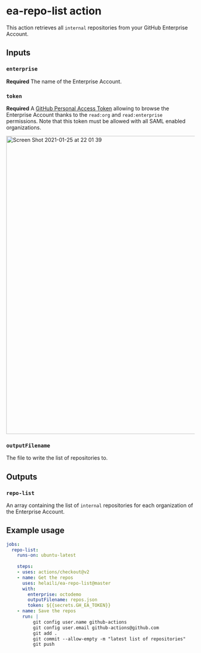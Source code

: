 # ea-repo-list action

This action retrieves all `internal` repositories from your GitHub Enterprise Account. 

## Inputs

### `enterprise`

**Required** The name of the Enterprise Account.

### `token`

**Required** A [GitHub Personal Access Token](https://docs.github.com/en/github/authenticating-to-github/creating-a-personal-access-token) allowing to browse the Enterprise Account thanks to the `read:org` and `read:enterprise` permissions. Note that this token must be allowed with all SAML enabled organizations. 

<img width="797" alt="Screen Shot 2021-01-25 at 22 01 39" src="https://user-images.githubusercontent.com/2787414/105766100-9c10b200-5f59-11eb-9e16-55641a8aa8ae.png">

### `outputFilename`

The file to write the list of repositories to. 

## Outputs

### `repo-list`

An array containing the list of `internal` repositories for each organization of the Enterprise Account.

## Example usage

```yaml
jobs:
  repo-list:
    runs-on: ubuntu-latest
 
    steps:
    - uses: actions/checkout@v2
    - name: Get the repos
      uses: helaili/ea-repo-list@master
      with:
        enterprise: octodemo
        outputFilename: repos.json
        token: ${{secrets.GH_EA_TOKEN}}
    - name: Save the repos
      run: |
          git config user.name github-actions
          git config user.email github-actions@github.com
          git add .
          git commit --allow-empty -m "latest list of repositories"
          git push
```
